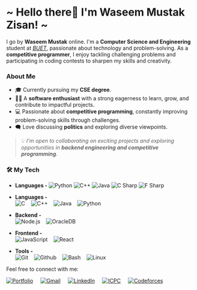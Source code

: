 <h1>~ Hello there👋 I'm Waseem Mustak Zisan! ~</h1>

I go by **Waseem Mustak** online. I'm a **Computer Science and Engineering** student at [_BUET_](https://www.buet.ac.bd/web/), passionate about technology and problem-solving. As a **competitive programmer**, I enjoy tackling challenging problems and participating in coding contests to sharpen my skills and creativity.

### About Me
- 🎓 Currently pursuing my **CSE degree**.
- 🧑‍💻 A **software enthusiast** with a strong eagerness to learn, grow, and contribute to impactful projects.
- 💻 Passionate about **competitive programming**, constantly improving problem-solving skills through challenges.
- 🗨️ Love discussing **politics** and exploring diverse viewpoints.


> 💡 *I'm open to collaborating on exciting projects and exploring opportunities in **backend engineering and competitive programming**.*  


### 🛠️ My Tech

- **Languages -** 
![Python](https://img.shields.io/static/v1?&message=Python&color=176587&logo=python&logoColor=f5f589&label=&)
![C++](https://img.shields.io/static/v1?&message=C%2B%2B&color=1e5aba&logo=C%2B%2B&label=&)
![Java](https://img.shields.io/static/v1?&message=Java&color=c93618&logo=Java&label=)
![C Sharp](https://img.shields.io/static/v1?&message=C+Sharp&color=2d07ad&logo=csharp&label=&)
![F Sharp](https://img.shields.io/static/v1?&message=F+Sharp&color=000000&logo=fsharp&logoColor=66bced&label=)
- **Languages -**  
![C](https://img.shields.io/static/v1?&message=C&color=004e1a&logo=C&logoColor=white&label=&) &nbsp;&nbsp;
![C++](https://img.shields.io/static/v1?&message=C%2B%2B&color=1e5aba&logo=C%2B%2B&label=&) &nbsp;&nbsp;
![Java](https://img.shields.io/static/v1?&message=Java&color=c93618&logo=Java&label=) &nbsp;&nbsp;
![Python](https://img.shields.io/static/v1?&message=Python&color=176587&logo=python&logoColor=f5f589&label=&)

- **Backend -**  
![Node.js](https://img.shields.io/static/v1?&message=Node.js&color=339933&logo=Node.js&logoColor=white&label=) &nbsp;&nbsp;
![OracleDB](https://img.shields.io/static/v1?&message=OracleDB&color=F80000&logo=Oracle&label=) &nbsp;&nbsp;

- **Frontend -**  
![JavaScript](https://img.shields.io/static/v1?&message=JavaScript&color=000000&logo=javascript&label=) &nbsp;&nbsp;
![React](https://img.shields.io/static/v1?&message=React&color=000000&logo=react&logoColor=66bced&label=)

- **Tools -**  
![Git](https://img.shields.io/static/v1?&message=Git&color=F05032&logo=Git&logoColor=FFFFFF&label=) &nbsp;&nbsp;
![Github](https://img.shields.io/static/v1?&message=Github&color=000000&logo=github&logoColor=FFFFFF&label=) &nbsp;&nbsp;
![Bash](https://img.shields.io/static/v1?&message=Bash&color=000000&logo=powershell&logoColor=5cfc05&label=) &nbsp;&nbsp;
![Linux](https://img.shields.io/static/v1?&message=Linux&color=000000&logo=linux&logoColor=f5ba3b&label=)



Feel free to connect with me:
<!-- - 📧 [Email](mailto:waseemmustakzisan@gmail.com)
- 🌐 [Portfolio](https://www.zisa.com)
- 💼 [LinkedIn](https://www.linkedin.com/in/waseem-mustak)
- 🏅 [ICPC Profile](https://icpc.global/ICPCID/YA8Y403FSWIE)
- 🤖 [Codeforces](https://codeforces.com/profile/Waseem-Mustak) -->
[![Portfolio](https://img.shields.io/badge/Portfolio-1E88E5?style=for-the-badge&logo=About.me&logoColor=white)](https://www.zisa.com) &nbsp;&nbsp;&nbsp;
[![Gmail](https://img.shields.io/badge/Gmail-D14836?style=for-the-badge&logo=gmail&logoColor=white)](mailto:waseemmustakzisan@gmail.com) &nbsp;&nbsp;&nbsp;
[![LinkedIn](https://img.shields.io/badge/LinkedIn-0A66C2?style=for-the-badge&logo=linkedin&logoColor=white)](https://www.linkedin.com/in/waseem-mustak) &nbsp;&nbsp;&nbsp;
[![ICPC](https://img.shields.io/badge/ICPC-Global-1F8ACB?style=for-the-badge&logo=icpc&logoColor=white)](https://icpc.global/ICPCID/YA8Y403FSWIE) &nbsp;&nbsp;&nbsp;
[![Codeforces](https://img.shields.io/badge/Codeforces-445f9d?style=for-the-badge&logo=Codeforces&logoColor=white)](https://codeforces.com/profile/Waseem-Mustak)



<!-- <h1 align="center">~ Hello there! I'm Waseem ~</h1>

### Hi there 👋

I am Waseem Mustak Zisan.But you will find me everywhere with handle name Waseem Mustak. I'm currently working at Pridesys IT Ltd. as a Software Engineer. Im currently building a cloud based [microservice] ERP solution for the global market. I've completed my undergrad on **Computer Science & Engineering** at _[BUET](https://www.buet.ac.bd/web/)_. Besides tech I'm also fairly invested in movies & animes, reading, and travelling.
> 💡 *I'm open to new opportunities in the domain of backend engineering, systems, micro-services*

[![Portfolio](https://img.shields.io/badge/Portfolio-1E88E5?style=for-the-badge&logo=About.me&logoColor=white)](https://www.zisa.com)
[![Gmail](https://img.shields.io/badge/Gmail-D14836?style=for-the-badge&logo=gmail&logoColor=white)](mailto:waseemmustakzisan@gmail.com)
[![LinkedIn](https://img.shields.io/badge/LinkedIn-0A66C2?style=for-the-badge&logo=linkedin&logoColor=white)](https://www.linkedin.com/in/waseem-mustak)
[![ICPC](https://img.shields.io/badge/ICPC-Global-1F8ACB?style=for-the-badge&logo=icpc&logoColor=white)](https://icpc.global/ICPCID/YA8Y403FSWIE)
[![Codeforces](https://img.shields.io/badge/Codeforces-445f9d?style=for-the-badge&logo=Codeforces&logoColor=white)](https://codeforces.com/profile/Waseem-Mustak)

 -->
